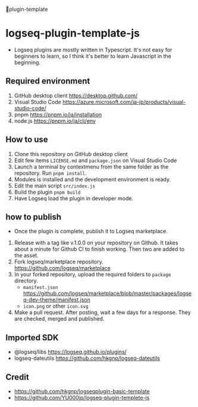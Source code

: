 🚩plugin-template

# logseq-plugin-template-js
 - Logseq plugins are mostly written in Typescript. It's not easy for beginners to learn, so I think it's better to learn Javascript in the beginning.

## Required environment
1. GitHub desktop client https://desktop.github.com/
1. Visual Studio Code https://azure.microsoft.com/ja-jp/products/visual-studio-code/
1. pnpm https://pnpm.io/ja/installation
1. node.js https://pnpm.io/ja/cli/env


## How to use
 1. Clone this repository on GitHub desktop client
 1. Edit few items `LICENSE.md` and `package.json` on Visual Studio Code
 1. Launch a terminal by contextmenu from the same folder as the repository. Run `pnpm install`.
 1. Modules is installed and the development environment is ready.
 1. Edit the main script `src/index.js`
 1. Build the plugin `pnpm build`
 1. Have Logseq load the plugin in developer mode.

## how to publish
 - Once the plugin is complete, publish it to Logseq marketplace. 
 1. Release with a tag like v.1.0.0 on your repository on Github. It takes about a minute for Github CI to finish working. Then two are added to the asset.
 1. Fork logseq/marketplace repository. https://github.com/logseq/marketplace
 1. In your forked repository, upload the required folders to `package` directory. 
    - `manifest.json` https://github.com/logseq/marketplace/blob/master/packages/logseq-dev-theme/manifest.json
    - `icon.png` or other `icon.svg`
 1. Make a pull request. After posting, wait a few days for a response. They are checked, merged and published.

## Imported SDK
 - @logseq/libs https://logseq.github.io/plugins/
 - logseq-dateutils https://github.com/hkgnp/logseq-dateutils

## Credit
 - https://github.com/hkgnp/logseqplugin-basic-template
 - https://github.com/YU000jp/logseq-plugin-templete-js
